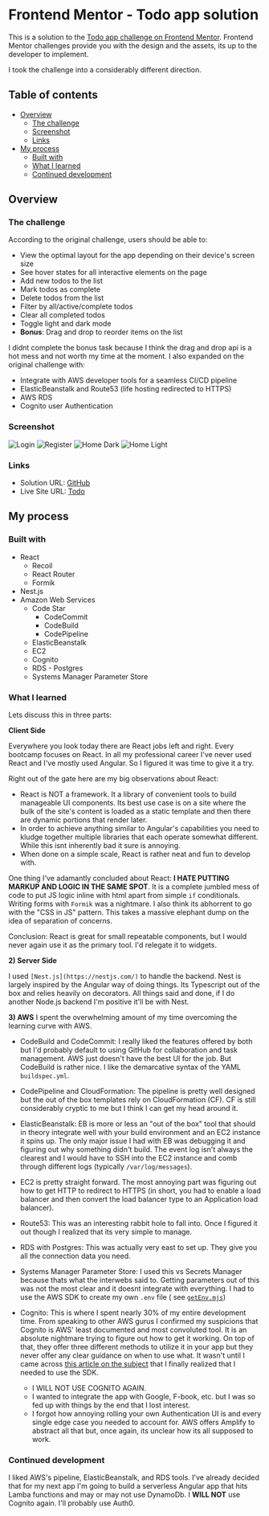 # Frontend Mentor - Todo app solution

This is a solution to the [Todo app challenge on Frontend Mentor](https://www.frontendmentor.io/challenges/todo-app-Su1_KokOW). Frontend Mentor challenges provide you with the design and the assets, its up to the developer to implement.

I took the challenge into a considerably different direction.

## Table of contents

- [Overview](#overview)
  - [The challenge](#the-challenge)
  - [Screenshot](#screenshot)
  - [Links](#links)
- [My process](#my-process)
  - [Built with](#built-with)
  - [What I learned](#what-i-learned)
  - [Continued development](#continued-development)


## Overview

### The challenge

According to the original challenge, users should be able to:

- View the optimal layout for the app depending on their device's screen size
- See hover states for all interactive elements on the page
- Add new todos to the list
- Mark todos as complete
- Delete todos from the list
- Filter by all/active/complete todos
- Clear all completed todos
- Toggle light and dark mode
- **Bonus**: Drag and drop to reorder items on the list

I didnt complete the bonus task because I think the drag and drop api is a hot mess and not worth my time at the moment. I also expanded on the original challenge with:

- Integrate with AWS developer tools for a seamless CI/CD pipeline
- ElasticBeanstalk and Route53 (life hosting redirected to HTTPS)
- AWS RDS
- Cognito user Authentication

### Screenshot

![Login](./screenshots/login.png) ![Register](./screenshots/register.png)
![Home Dark](./screenshots/home-dark.png)
![Home Light](./screenshots/home-light.png)


### Links

- Solution URL: [GitHub](https://github.com/JDillon522/FrontendMentor-todo-app-react-aws)
- Live Site URL: [Todo](https://todo.steellionllc.com)

## My process

### Built with

- React
  - Recoil
  - React Router
  - Formik
- Nest.js
- Amazon Web Services
  - Code Star
    - CodeCommit
    - CodeBuild
    - CodePipeline
  - ElasticBeanstalk
  - EC2
  - Cognito
  - RDS - Postgres
  - Systems Manager Parameter Store


### What I learned

Lets discuss this in three parts:

__Client Side__

Everywhere you look today there are React jobs left and right. Every bootcamp focuses on React. In all my professional career I've never used React and I've mostly used Angular. So I figured it was time to give it a try.

Right out of the gate here are my big observations about React:
  - React is NOT a framework. It a library of convenient tools to build manageable UI components. Its best use case is on a site where the bulk of the site's content is loaded as a static template and then there are dynamic portions that render later.
  - In order to achieve anything similar to Angular's capabilities you need to kludge together multiple libraries that each operate somewhat different. While this isnt inherently bad it sure is annoying.
  - When done on a  simple scale, React is rather neat and fun to develop with.

One thing I've adamantly concluded about React: **I HATE PUTTING MARKUP AND LOGIC IN THE SAME SPOT**. It is a complete jumbled mess of code to put JS logic inline with html apart from simple `if` conditionals. Writing forms with `Formik` was a nightmare. I also think its abhorrent to go with the "CSS in JS" pattern. This takes a massive elephant dump on the idea of separation of concerns.

Conclusion: React is great for small repeatable components, but I would never again use it as the primary tool. I'd relegate it to widgets.


__2) Server Side__

I used `[Nest.js](https://nestjs.com/)` to handle the backend. Nest is largely inspired by the Angular way of doing things. Its Typescript out of the box and relies heavily on decorators. All things said and done, if I do another Node.js backend I'm positive it'll be with Nest.


__3) AWS__
I spent the overwhelming amount of my time overcoming the learning curve with AWS.

- CodeBuild and CodeCommit: I really liked the features offered by both but I'd probably default to using GitHub for collaboration and task management. AWS just doesn't have the best UI for the job. But CodeBuild is rather nice. I like the demarcative syntax of the YAML `buildspec.yml`.

- CodePipeline and CloudFormation: The pipeline is pretty well designed but the out of the box templates rely on CloudFormation (CF). CF is still considerably cryptic to me but I think I can get my head around it.

- ElasticBeanstalk: EB is more or less an "out of the box" tool that should in theory integrate well with your build environment and an EC2 instance it spins up. The only major issue I had with EB was debugging it and figuring out why something didn't build. The event log isn't always the clearest and I would have to SSH into the EC2 instance and comb through different logs (typically `/var/log/messages`).

- EC2 is pretty straight forward. The most annoying part was figuring out how to get HTTP to redirect to HTTPS (in short, you had to enable a load balancer and then convert the load balancer type to an Application load balancer).

- Route53: This was an interesting rabbit hole to fall into. Once I figured it out though I realized that its very simple to manage.

- RDS with Postgres: This was actually very east to set up. They give you all the connection data you need.

- Systems Manager Parameter Store: I used this vs Secrets Manager because thats what the interwebs said to. Getting parameters out of this was not the most clear and it doesnt integrate with everything. I had to use the AWS SDK to create my own `.env` file ( see [`getEnv.mjs`](./getEnv.mjs))

- Cognito: This is where I spent nearly 30% of my entire development time. From speaking to other AWS gurus I confirmed my suspicions that Cognito is AWS' least documented and most convoluted tool. It is an absolute nightmare trying to figure out how to get it working. On top of that, they offer three different methods to utilize it in your app but they never offer any clear guidance on when to use what. It wasn't until I came across [this article on the subject](https://www.maxivanov.io/aws-cognito-amplify-vs-amazon-cognito-identity-js-vs-aws-sdk/) that I finally realized that I needed to use the SDK.

  - I WILL NOT USE COGNITO AGAIN.
  - I wanted to integrate the app with Google, F-book, etc. but I was so fed up with things by the end that I lost interest.
  - I forgot how annoying rolling your own Authentication UI is and every single edge case you needed to account for. AWS offers Amplify to abstract all that but, once again, its unclear how its all supposed to work.


### Continued development

I liked AWS's pipeline, ElasticBeanstalk, and RDS tools. I've already decided that for my next app I'm going to build a serverless Angular app that hits Lamba functions and may or may not use DynamoDb. I **WILL NOT** use Cognito again. I'll probably use Auth0.
